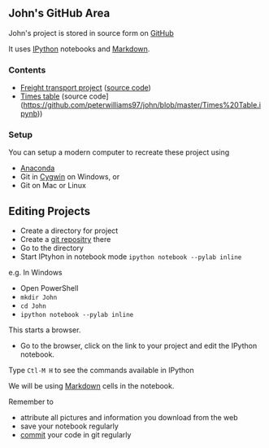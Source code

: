 John's GitHub Area
----
John's project is stored in source form on [GitHub](https://github.com/peterwilliams97/john)

It uses [IPython](http://ipython.org/) notebooks and [Markdown](http://nbviewer.ipython.org/url/github.com/ipython/ipython/raw/master/examples/notebooks/Part%204%20-%20Markdown%20Cells.ipynb).

### Contents

* [Freight transport project](http://nbviewer.ipython.org/urls/raw.github.com/peterwilliams97/john/master/freight_transport_project.ipynb) ([source code](https://github.com/peterwilliams97/john/blob/master/freight_transport_project.ipynb))
* [Times table]((http://nbviewer.ipython.org/urls/raw.github.com/peterwilliams97/john/master/Times%20Table.ipynb)) (source code](https://github.com/peterwilliams97/john/blob/master/Times%20Table.ipynb))


### Setup
You can setup a modern computer to recreate these project using
* [Anaconda](https://store.continuum.io/)
* Git in [Cygwin](http://www.cygwin.com/install.html) on Windows, or
* Git on Mac or Linux

Editing Projects
---
* Create a directory for project
* Create a [git repositry](https://github.com/peterwilliams97/john/blob/master/git.md) there
* Go to the directory
* Start IPtyhon in notebook mode
  `ipython notebook --pylab inline`
  
e.g. In Windows
* Open PowerShell
* `mkdir John`
* `cd John`
* `ipython notebook --pylab inline`

This starts a browser. 

* Go to the browser, click on the link to your project and edit the IPython notebook.

Type `Ctl-M H` to see the commands available in IPython

We will be using [Markdown](http://nbviewer.ipython.org/url/github.com/ipython/ipython/raw/master/examples/notebooks/Part%204%20-%20Markdown%20Cells.ipynb) cells in the notebook.

Remember to 
* attribute all pictures and information you download from the web
* save your notebook regularly
* [commit](https://github.com/peterwilliams97/john/blob/master/git.md#editing-in-cygwin-on-windows-in-this-example) your code in git regularly




